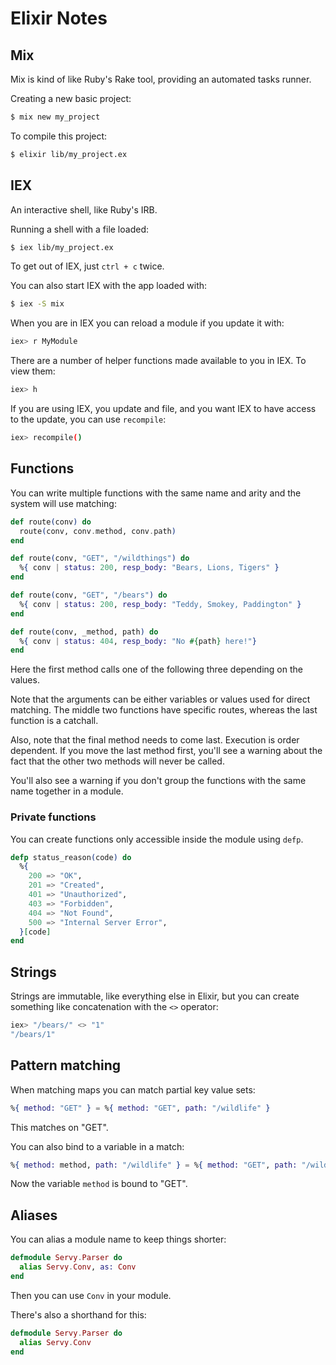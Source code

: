 # Elixir Notes

## Mix

Mix is kind of like Ruby's Rake tool, providing an automated tasks runner.

Creating a new basic project:

```bash
$ mix new my_project
```

To compile this project:

```bash
$ elixir lib/my_project.ex
```

## IEX

An interactive shell, like Ruby's IRB.

Running a shell with a file loaded:

```bash
$ iex lib/my_project.ex
```

To get out of IEX, just `ctrl + c` twice.

You can also start IEX with the app loaded with:

```bash
$ iex -S mix
```

When you are in IEX you can reload a module if you update it with:

```bash
iex> r MyModule
```

There are a number of helper functions made available to you in IEX. To view them:

```bash
iex> h
```

If you are using IEX, you update and file, and you want IEX to have access to the update, you can use `recompile`:

```bash
iex> recompile()
```

## Functions

You can write multiple functions with the same name and arity and the system will use matching:

```elixir
def route(conv) do
  route(conv, conv.method, conv.path)
end

def route(conv, "GET", "/wildthings") do
  %{ conv | status: 200, resp_body: "Bears, Lions, Tigers" }
end

def route(conv, "GET", "/bears") do
  %{ conv | status: 200, resp_body: "Teddy, Smokey, Paddington" }
end

def route(conv, _method, path) do
  %{ conv | status: 404, resp_body: "No #{path} here!"}
end
```

Here the first method calls one of the following three depending on the values.

Note that the arguments can be either variables or values used for direct matching. The middle two functions have specific routes, whereas the last function is a catchall.

Also, note that the final method needs to come last. Execution is order dependent. If you move the last method first, you'll see a warning about the fact that the other two methods will never be called.

You'll also see a warning if you don't group the functions with the same name together in a module.

### Private functions

You can create functions only accessible inside the module using `defp`.

```elixir
defp status_reason(code) do
  %{
    200 => "OK",
    201 => "Created",
    401 => "Unauthorized",
    403 => "Forbidden",
    404 => "Not Found",
    500 => "Internal Server Error",
  }[code]
end
```

## Strings

Strings are immutable, like everything else in Elixir, but you can create something like concatenation with the `<>` operator:

```bash
iex> "/bears/" <> "1"
"/bears/1"
```

## Pattern matching

When matching maps you can match partial key value sets:

```elixir
%{ method: "GET" } = %{ method: "GET", path: "/wildlife" }
```

This matches on "GET".

You can also bind to a variable in a match:

```elixir
%{ method: method, path: "/wildlife" } = %{ method: "GET", path: "/wildlife" }
```

Now the variable `method` is bound to "GET".

## Aliases

You can alias a module name to keep things shorter:

```elixir
defmodule Servy.Parser do
  alias Servy.Conv, as: Conv
end
```

Then you can use `Conv` in your module.

There's also a shorthand for this:

```elixir
defmodule Servy.Parser do
  alias Servy.Conv
end
```
